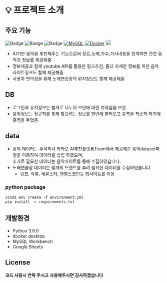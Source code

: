 # 💡 프로젝트 소개 
## 주요 기능
![Badge](https://img.shields.io/badge/python-3.8-1177AA.for-the-badge&logo?=Python&logoColor=white"style=flat-round)
![Badge](https://img.shields.io/badge/python-3.8-1177AA.svg?style=flat-round)
![Badge](https://img.shields.io/badge/Licence-GPL-1177AA.svg?style=flat-round)
[![MySQL](https://img.shields.io/badge/MySQL-1572B6?logo=css3&logoColor=fff)](#)
[![Docker](https://img.shields.io/badge/Docker-1572B6?logo=css3&logoColor=fff)](#)
 <img src="https://img.shields.io/badge/python-3776AB?style=for-the-badge&logo=python&logoColor=white">

+ AI기반 음악을 추천해주는 기능으로써  장르,노래,가수,가사내용을 입력하면 관련 음악과 정보를 제공해줌                                    
+ 정보제공과 함께 youtube API를 활용한 링크추천, 좀더 자세한 정보를 위한 음악사이트링크도 함께 제공해줌                                     
+ 사용자 편의성을 위해 노래연습장의 위치정보도 함께 제공해줌 

## DB
+ 로그인과 유저정보는 별개로 나누어 보안에 대한 취약점을 보완
+ 음악정보는 정규화를 통해 찾으려는 정보를 한번에 불러오고 중복을 최소화 하기에 중점을 두었음

## data
+ 음악 데이터는 주식회사 카카오 AI추천플랫폼Team에서 제공해준 음악dataset파일을 이용하여 데이터를 삽입 하였으며,                        
  추가로 필요한 데이터는 음악사이트를 통해 수집하였습니다.
+ 노래연습장 데이터는 몇개의 브랜드를 추려 필요한 데이터를 수집하였습니다.
  - 링코, 락휴, 세븐스타, 엔젤스코인등 웹사이트를 이용

### python package 
```
conda env create -f environment.yml
pip install -r requirements.txt
```

## 개발환경
  - Python 3.8.0
  - docker desktop
  - MySQL Workbench
  - Google Sheets

 ## License
 **코드 사용시 연락 주시고 사용해주시면 감사하겠습니다**
